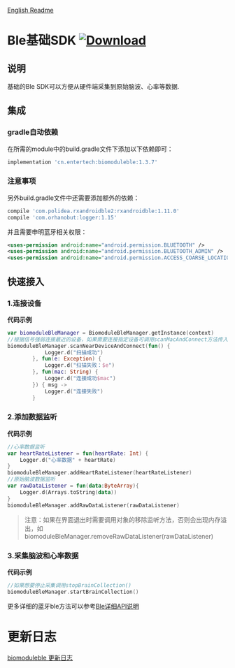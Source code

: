 [English Readme](https://github.com/Entertech/Enter-Biomodule-BLE-Android-SDK/blob/master/ble/README_EN.md)
# Ble基础SDK [![Download](https://api.bintray.com/packages/hzentertech/maven/biomoduleble/images/download.svg?version=1.3.7)](https://bintray.com/hzentertech/maven/biomoduleble/1.3.7/link)

## 说明

基础的Ble SDK可以方便从硬件端采集到原始脑波、心率等数据.

## 集成

### gradle自动依赖

在所需的module中的build.gradle文件下添加以下依赖即可：

```groovy
implementation 'cn.entertech:biomoduleble:1.3.7'
```

### 注意事项

另外build.gradle文件中还需要添加额外的依赖：

```groovy
compile 'com.polidea.rxandroidble2:rxandroidble:1.11.0'
compile 'com.orhanobut:logger:1.15'
```

并且需要申明蓝牙相关权限：

```xml
<uses-permission android:name="android.permission.BLUETOOTH" />
<uses-permission android:name="android.permission.BLUETOOTH_ADMIN" />
<uses-permission android:name="android.permission.ACCESS_COARSE_LOCATION"/>
```

## 快速接入

### 1.连接设备

**代码示例**

```kotlin
var biomoduleBleManager = BiomoduleBleManager.getInstance(context)
//根据信号强弱连接最近的设备，如果需要连接指定设备可调用scanMacAndConnect方法传入mac地址连接
biomoduleBleManager.scanNearDeviceAndConnect(fun() {
            Logger.d("扫描成功")
        }, fun(e: Exception) {
            Logger.d("扫描失败：$e")
        }, fun(mac: String) {
            Logger.d("连接成功$mac")
        }) { msg ->
            Logger.d("连接失败")
        }
```

### 2.添加数据监听

**代码示例**

```kotlin
//心率数据监听
var heartRateListener = fun(heartRate: Int) {
    Logger.d("心率数据" + heartRate)
}
biomoduleBleManager.addHeartRateListener(heartRateListener)
//原始脑波数据监听
var rawDataListener = fun(data:ByteArray){
    Logger.d(Arrays.toString(data))
}
biomoduleBleManager.addRawDataListener(rawDataListener)
```

> 注意：如果在界面退出时需要调用对象的移除监听方法，否则会出现内存溢出，如biomoduleBleManager.removeRawDataListener(rawDataListener)

### 3.采集脑波和心率数据

**代码示例**

```kotlin
//如果想要停止采集调用stopBrainCollection()
biomoduleBleManager.startBrainCollection()
```

更多详细的蓝牙ble方法可以参考[Ble详细API说明](<https://github.com/Entertech/Enter-Biomodule-BLE-Android-SDK/blob/master/Ble%E8%AF%A6%E7%BB%86API%E8%AF%B4%E6%98%8E.md>)

# 更新日志

[biomoduleble 更新日志](https://github.com/Entertech/Enter-Biomodule-BLE-Android-SDK/wiki/biomoduleble--%E6%9B%B4%E6%96%B0%E6%97%A5%E5%BF%97)
